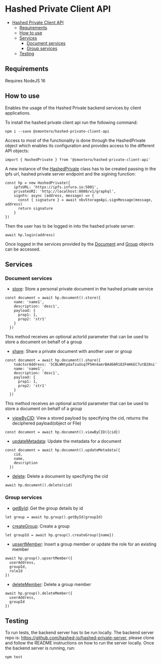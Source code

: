 # Hashed Private Client API

- [Hashed Private Client API](#hashed-private-client-api)
  - [Requirements](#requirements)
  - [How to use](#how-to-use)
  - [Services](#services)
    - [Document services](#document-services)
    - [Group services](#group-services)
  - [Testing](#testing)

## Requirements

Requires NodeJS 16

## How to use

Enables the usage of the Hashed Private backend services by client applications.

To install the hashed private client api run the following command:

`npm i --save @smontero/hashed-private-client-api`

Access to most of the functionality is done through the HashedPrivate object which enables its configuration and provides access to the different API objects:

`import { HashedPrivate } from '@smontero/hashed-private-client-api'`



A new instance of the [HashedPrivate](https://github.com/hashed-io/hashed-private-client-api/blob/19bca988d6367649ef701a8107984db125af7bf4/src/HashedPrivate.js#L20) class has to be created passing in the 
ipfs url, hashed private server endpoint and the sigining function:

```
const hp = new HashedPrivate({
    ipfsURL: 'https://ipfs.infura.io:5001',
    privateURI: 'http://localhost:8080/v1/graphql',
    signFn: async (address, message) => {
      const { signature } = await nbvStorageApi.signMessage(message, address)
      return signature
    }
})
```

Then the user has to be logged in into the hashed private server:

`await hp.login(address)`

Once logged in the services provided by the [Document](https://github.com/hashed-io/hashed-private-client-api/blob/19bca988d6367649ef701a8107984db125af7bf4/src/model/Document.js#L83) and [Group](https://github.com/hashed-io/hashed-private-client-api/blob/19bca988d6367649ef701a8107984db125af7bf4/src/model/Group.js#L67) objects can be accessed.  

## Services

### Document services

* [store](https://github.com/hashed-io/hashed-private-client-api/blob/19bca988d6367649ef701a8107984db125af7bf4/src/model/Document.js#L230): Store a personal private document in the hashed private service

```
const document = await hp.document().store({
    name: 'name1',
    description: 'desc1',
    payload: {
      prop1: 1,
      prop2: 'str1'
    }
  })
```
This method receives an optional actorId parameter that can be used to store a document on behalf of a group

* [share](https://github.com/hashed-io/hashed-private-client-api/blob/19bca988d6367649ef701a8107984db125af7bf4/src/model/Document.js#L281): Share a private document with another user or group

```
const document = await hp.document().share({
    toActorAddress: '5CBLWNtpdafzuUsq7P5Hn4amrBAd66R183FmHkEC7utB28ni'
    name: 'name1',
    description: 'desc1',
    payload: {
      prop1: 1,
      prop2: 'str1'
    }
  })
```
This method receives an optional actorId parameter that can be used to store a document on behalf of a group


* [viewByCID](https://github.com/hashed-io/hashed-private-client-api/blob/19bca988d6367649ef701a8107984db125af7bf4/src/model/Document.js#L343): View a stored payload by specifying the cid, returns the deciphered payload(object or File)

```
const document = await hp.document().viewByCID({cid})
```

* [updateMetadata](https://github.com/hashed-io/hashed-private-client-api/blob/19bca988d6367649ef701a8107984db125af7bf4/src/model/Document.js#L186): Update the metadata for a document

```
const document = await hp.document().updateMetadata({
    cid,
    name,
    description
  })
```

* [delete](https://github.com/hashed-io/hashed-private-client-api/blob/19bca988d6367649ef701a8107984db125af7bf4/src/model/Document.js#L166): Delete a document by specifying the cid

```
await hp.document().delete(cid)
```

### Group services

* [getById](https://github.com/hashed-io/hashed-private-client-api/blob/19bca988d6367649ef701a8107984db125af7bf4/src/model/Group.js#L143): Get the group details by id

```
let group = await hp.group().getById(groupId)
```

* [createGroup](https://github.com/hashed-io/hashed-private-client-api/blob/19bca988d6367649ef701a8107984db125af7bf4/src/model/Group.js#L157): Create a group

```
let groupId = await hp.group().createGroup({name})
```

* [upsertMember](https://github.com/hashed-io/hashed-private-client-api/blob/19bca988d6367649ef701a8107984db125af7bf4/src/model/Group.js#L188): Insert a group member or update the role for an existing member 

```
await hp.group().upsertMember({
  userAddress,
  groupId,
  roleId
})
```

* [deleteMember](https://github.com/hashed-io/hashed-private-client-api/blob/19bca988d6367649ef701a8107984db125af7bf4/src/model/Group.js#L225): Delete a group member 

```
await hp.group().deleteMember({
  userAddress,
  groupId
})
```


## Testing

To run tests, the backend server has to be run locally. The backend server repo is: https://github.com/hashed-io/hashed-private-server, please clone and follow the README instructions on how to run the server locally. Once the backend server is running, run:

`npm test`
